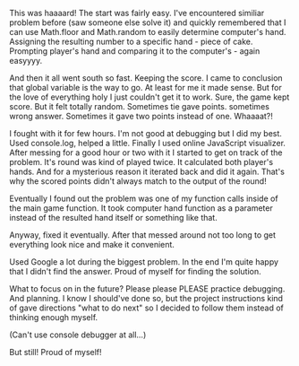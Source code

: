 This was haaaard!
The start was fairly easy. I've encountered similiar problem before (saw someone else solve it) and quickly remembered that I can use Math.floor and Math.random to easily determine computer's hand.
Assigning the resulting number to a specific hand - piece of cake. Prompting player's hand and comparing it to the computer's - again easyyyy.

And then it all went south so fast. Keeping the score. I came to conclusion that global variable is the way to go. At least for me it made sense. But for the love of everything holy I just couldn't get it to work.
Sure, the game kept score. But it felt totally random. Sometimes tie gave points.
sometimes wrong answer. Sometimes it gave two points instead of one. Whaaaat?!

I fought with it for few hours. I'm not good at debugging but I did my best. Used console.log, helped a little. Finally I used online JavaScript visualizer. After messing for a good hour or two with it I started to get on track of the problem.
It's round was kind of played twice. It calculated both player's hands. And for a mysterious reason it iterated back and did it again.
That's why the scored points didn't always match to the output of the round!

Eventually I found out the problem was one of my function calls inside of the main game function. It took computer hand function as a parameter instead of the resulted hand itself or something like that.

Anyway, fixed it eventually. After that messed around not too long to get everything look nice and make it convenient.

Used Google a lot during the biggest problem. In the end I'm quite happy that I didn't find the answer. Proud of myself for finding the solution.

What to focus on in the future? Please please PLEASE practice debugging. And planning. I know I should've done so, but the project instructions kind of gave directions "what to do next" so I decided to follow them instead of thinking enough myself.

(Can't use console debugger at all...)

But still! Proud of myself!
